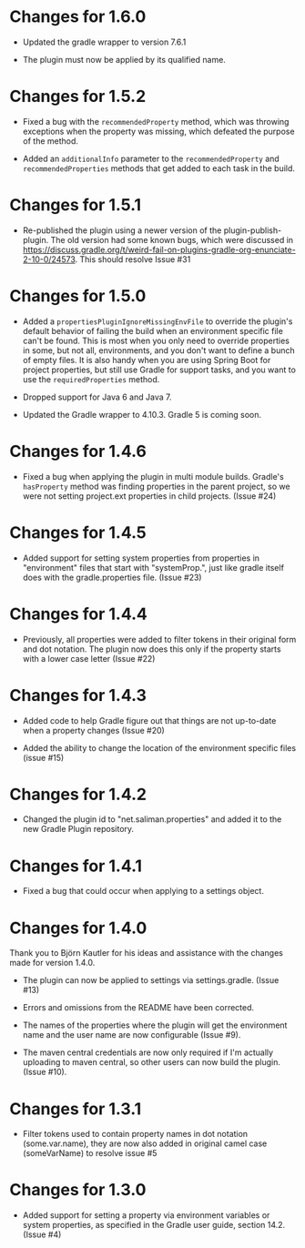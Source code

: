 Changes for 1.6.0
=================

- Updated the gradle wrapper to version 7.6.1

- The plugin must now be applied by its qualified name.

Changes for 1.5.2
=================

- Fixed a bug with the `recommendedProperty` method, which was throwing exceptions when the property
  was missing, which defeated the purpose of the method.

- Added an `additionalInfo` parameter to the `recommendedProperty` and `recommendedProperties`
  methods that get added to each task in the build.

Changes for 1.5.1
=================

- Re-published the plugin using a newer version of the plugin-publish-plugin.  The old version had
  some known bugs, which were discussed in 
  https://discuss.gradle.org/t/weird-fail-on-plugins-gradle-org-enunciate-2-10-0/24573.  This should
  resolve Issue #31
  
Changes for 1.5.0
=================
- Added a `propertiesPluginIgnoreMissingEnvFile` to override the plugin's default behavior of
  failing the build when an environment specific file can't be found.  This is most when you only 
  need to override properties in some, but not all, environments, and you don't want to define a 
  bunch of empty files.  It is also handy when you are using Spring Boot for project properties, but
  still use Gradle for support tasks, and you want to use the `requiredProperties` method.
 
- Dropped support for Java 6 and Java 7.

- Updated the Gradle wrapper to 4.10.3.  Gradle 5 is coming soon.
  
Changes for 1.4.6
=================
- Fixed a bug when applying the plugin in multi module builds.  Gradle's `hasProperty` method was
  finding properties in the parent project, so we were not setting project.ext properties in child
  projects. (Issue #24)

Changes for 1.4.5
=================
- Added support for setting system properties from properties in "environment" files that start with
  "systemProp.", just like gradle itself does with the gradle.properties file. (Issue #23)

Changes for 1.4.4
=================
- Previously, all properties were added to filter tokens in their original form and dot notation.
  The plugin now does this only if the property starts with a lower case letter (Issue #22)
  
Changes for 1.4.3
=================
- Added code to help Gradle figure out that things are not up-to-date when a property changes 
  (Issue #20)
  
- Added the ability to change the location of the environment specific files (issue #15)
  
Changes for 1.4.2
=================
- Changed the plugin id to "net.saliman.properties" and added it to the new Gradle Plugin repository.

Changes for 1.4.1
=================
- Fixed a bug that could occur when applying to a settings object.

Changes for 1.4.0
=================
Thank you to Björn Kautler for his ideas and assistance with the changes made for version 1.4.0.

- The plugin can now be applied to settings via settings.gradle. (Issue #13)

- Errors and omissions from the README have been corrected.

- The names of the properties where the plugin will get the environment name and the user name are
  now configurable (Issue #9).

- The maven central credentials are now only required if I'm actually uploading to maven central, so
  other users can now build the plugin. (Issue #10).

Changes for 1.3.1
=================
- Filter tokens used to contain property names in dot notation (some.var.name), they are now also
  added in original camel case (someVarName) to resolve issue #5

Changes for 1.3.0
=================
- Added support for setting a property via environment variables or system properties, as specified
  in the Gradle user guide, section 14.2. (Issue #4)
